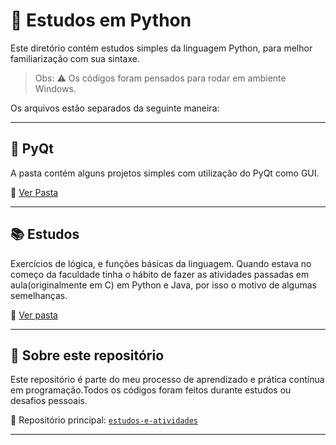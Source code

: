 # 🐍 Estudos em Python

Este diretório contém estudos simples da linguagem Python, para melhor familiarização com sua sintaxe. 

>Obs: ⚠ Os códigos foram pensados para rodar em ambiente Windows.

Os arquivos estão separados da seguinte maneira:

---

## 🎨 PyQt

A pasta contém alguns projetos simples com utilização do PyQt como GUI.

📁 [Ver Pasta](./PyQt)

---

## 📚 Estudos 

Exercícios de lógica, e funções básicas da linguagem. Quando estava no começo da faculdade tinha o hábito de fazer as atividades passadas em aula(originalmente em C) em Python e Java, por isso o motivo de algumas semelhanças.

📁 [Ver pasta](./estudos-simples)

---

## 📝 Sobre este repositório

Este repositório é parte do meu processo de aprendizado e prática contínua em programação.Todos os códigos foram feitos durante estudos ou desafios pessoais.

📌 Repositório principal: [`estudos-e-atividades`](https://github.com/Guh-Santosz/estudos-e-atividades)

---

